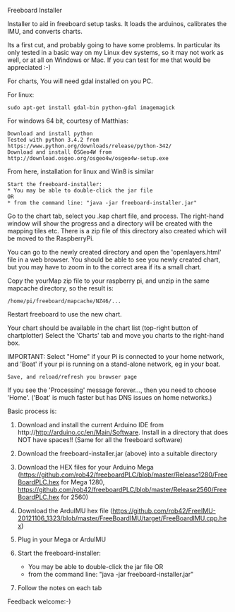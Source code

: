 Freeboard Installer

Installer to aid in freeboard setup tasks. It loads the arduinos, calibrates the IMU, and converts charts.

Its a first cut, and probably going to have some problems. In particular its only tested in a basic way on my Linux dev systems, 
so it may not work as well, or at all on Windows or Mac. If you can test for me that would be appreciated :-)

For charts, You will need gdal installed on you PC.

  For linux:
    
    sudo apt-get install gdal-bin python-gdal imagemagick

  For windows 64 bit, courtesy of Matthias:

	Download and install python
	Tested with python 3.4.2 from https://www.python.org/downloads/release/python-342/
	Download and install OSGeo4W from http://download.osgeo.org/osgeo4w/osgeo4w-setup.exe
	 
  From here, installation for linux and Win8 is similar

	Start the freeboard-installer:
	* You may be able to double-click the jar file
	OR
	* from the command line: "java -jar freeboard-installer.jar"   

  Go to the chart tab, select you .kap chart file, and process.
	The right-hand window will show the progress and a directory will be created with the mapping tiles etc. There is a zip file of this directory also created which will be moved to the RaspberryPi.
	
  You can go to the newly created directory and open the 'openlayers.html' file in a web browser. You should be able to see you newly created chart, but you may have to zoom in to the correct area if its a small chart.
	
  Copy the yourMap zip file to your raspberry pi, and unzip in the same mapcache directory, so the result is:

    /home/pi/freeboard/mapcache/NZ46/...

  Restart freeboard to use the new chart.

  Your chart should be available in the chart list (top-right button of chartplotter)
  Select the 'Charts' tab and move you charts to the right-hand box.
  
  IMPORTANT: Select "Home" if your Pi is connected to your home network, and 'Boat' if your pi is running on a stand-alone network, eg in your boat.

	Save, and reload/refresh you browser page
  If you see the 'Processing' message forever..., then you need to choose 'Home'. ('Boat' is much faster but has DNS issues on home networks.)

  

Basic process is:

1. Download and install the current Arduino IDE from http://http://arduino.cc/en/Main/Software. 
Install in a directory that does NOT have spaces!! (Same for all the freeboard software)

2. Download the freeboard-installer.jar (above) into a suitable directory

3. Download the HEX files for your Arduino Mega (https://github.com/rob42/freeboardPLC/blob/master/Release1280/FreeBoardPLC.hex for Mega 1280, 
 https://github.com/rob42/freeboardPLC/blob/master/Release2560/FreeBoardPLC.hex for 2560)
 
4. Download the ArduIMU hex file (https://github.com/rob42/FreeIMU-20121106_1323/blob/master/FreeBoardIMU/target/FreeBoardIMU.cpp.hex)

5. Plug in your Mega or ArduIMU

6. Start the freeboard-installer:
	* You may be able to double-click the jar file
	OR
	* from the command line: "java -jar freeboard-installer.jar"   

7. Follow the notes on each tab

Feedback welcome:-)

